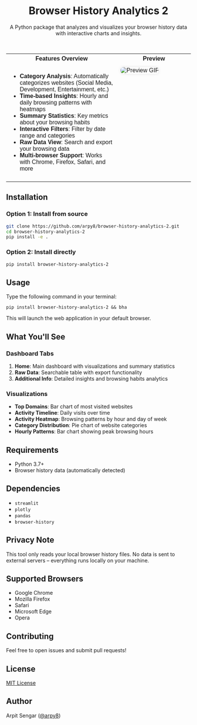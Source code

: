 <h1 align="center">
  Browser History Analytics 2
</h1>
<p align="center">
  A Python package that analyzes and visualizes your browser history data with interactive charts and insights.
</p>

<br>

<table style="width:100%; border-collapse:collapse; font-family:sans-serif;">
  <th>
    Features Overview
  </th>
  <th>
    Preview
  <tr>
    <td style="vertical-align:top; padding:10px; width:60%;">
      <ul>
        <li><strong>Category Analysis</strong>: Automatically categorizes websites (Social Media, Development, Entertainment, etc.)</li>
        <li><strong>Time-based Insights</strong>: Hourly and daily browsing patterns with heatmaps</li>
        <li><strong>Summary Statistics</strong>: Key metrics about your browsing habits</li>
        <li><strong>Interactive Filters</strong>: Filter by date range and categories</li>
        <li><strong>Raw Data View</strong>: Search and export your browsing data</li>
        <li><strong>Multi-browser Support</strong>: Works with Chrome, Firefox, Safari, and more</li>
      </ul>
    </td>
    <td style="vertical-align:top; padding:10px; width:40%;">
      <img src="https://github.com/user-attachments/assets/b60be8bf-f6f3-4b1f-9d1e-311d40587b31" alt="Preview GIF" style="max-width:100%; border-radius:8px; box-shadow:0 0 8px rgba(0,0,0,0.1);">
    </td>
  </tr>
</table>



## Installation

### Option 1: Install from source

```bash
git clone https://github.com/arpy8/browser-history-analytics-2.git
cd browser-history-analytics-2
pip install -e .
```

### Option 2: Install directly

```bash
pip install browser-history-analytics-2
```

## Usage
Type the following command in your terminal: 
```
pip install browser-history-analytics-2 && bha
```

This will launch the web application in your default browser.

## What You'll See

### Dashboard Tabs

1. **Home**: Main dashboard with visualizations and summary statistics
2. **Raw Data**: Searchable table with export functionality
3. **Additional Info**: Detailed insights and browsing habits analytics

### Visualizations

* **Top Domains**: Bar chart of most visited websites
* **Activity Timeline**: Daily visits over time
* **Activity Heatmap**: Browsing patterns by hour and day of week
* **Category Distribution**: Pie chart of website categories
* **Hourly Patterns**: Bar chart showing peak browsing hours

## Requirements

* Python 3.7+
* Browser history data (automatically detected)

## Dependencies

* `streamlit`
* `plotly`
* `pandas`
* `browser-history`

## Privacy Note

This tool only reads your local browser history files. No data is sent to external servers – everything runs locally on your machine.

## Supported Browsers

* Google Chrome
* Mozilla Firefox
* Safari
* Microsoft Edge
* Opera

## Contributing

Feel free to open issues and submit pull requests!

## License

[MIT License](LICENSE)

## Author

Arpit Sengar ([@arpy8](https://github.com/arpy8))
